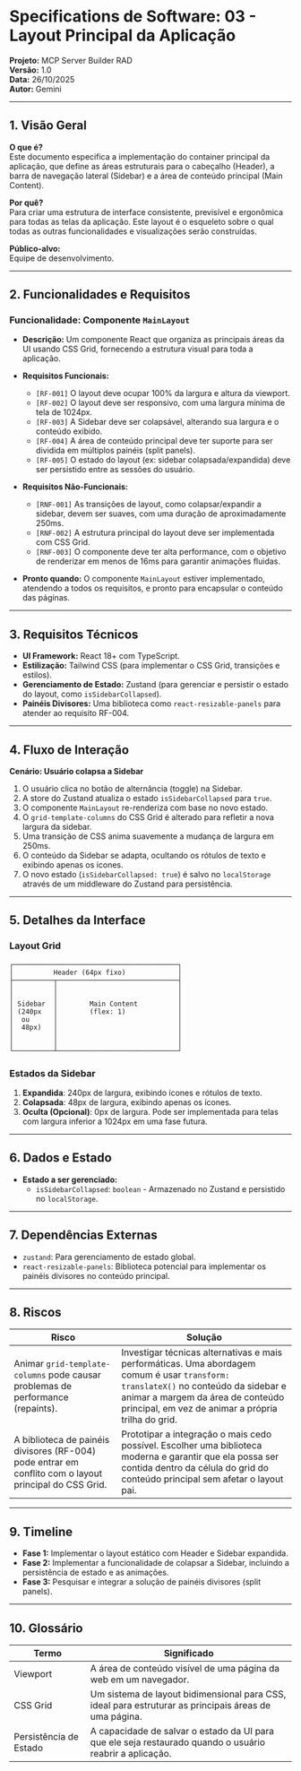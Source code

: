 # Specifications de Software: 03 - Layout Principal da Aplicação

**Projeto:** MCP Server Builder RAD  
**Versão:** 1.0  
**Data:** 26/10/2025  
**Autor:** Gemini

---

## 1. Visão Geral

**O que é?**  
Este documento especifica a implementação do container principal da aplicação, que define as áreas estruturais para o cabeçalho (Header), a barra de navegação lateral (Sidebar) e a área de conteúdo principal (Main Content).

**Por quê?**  
Para criar uma estrutura de interface consistente, previsível e ergonômica para todas as telas da aplicação. Este layout é o esqueleto sobre o qual todas as outras funcionalidades e visualizações serão construídas.

**Público-alvo:**  
Equipe de desenvolvimento.

---

## 2. Funcionalidades e Requisitos

### Funcionalidade: Componente `MainLayout`
- **Descrição:** Um componente React que organiza as principais áreas da UI usando CSS Grid, fornecendo a estrutura visual para toda a aplicação.

- **Requisitos Funcionais:**
  - `[RF-001]` O layout deve ocupar 100% da largura e altura da viewport.
  - `[RF-002]` O layout deve ser responsivo, com uma largura mínima de tela de 1024px.
  - `[RF-003]` A Sidebar deve ser colapsável, alterando sua largura e o conteúdo exibido.
  - `[RF-004]` A área de conteúdo principal deve ter suporte para ser dividida em múltiplos painéis (split panels).
  - `[RF-005]` O estado do layout (ex: sidebar colapsada/expandida) deve ser persistido entre as sessões do usuário.

- **Requisitos Não-Funcionais:**
  - `[RNF-001]` As transições de layout, como colapsar/expandir a sidebar, devem ser suaves, com uma duração de aproximadamente 250ms.
  - `[RNF-002]` A estrutura principal do layout deve ser implementada com CSS Grid.
  - `[RNF-003]` O componente deve ter alta performance, com o objetivo de renderizar em menos de 16ms para garantir animações fluidas.

- **Pronto quando:** O componente `MainLayout` estiver implementado, atendendo a todos os requisitos, e pronto para encapsular o conteúdo das páginas.

---

## 3. Requisitos Técnicos

- **UI Framework:** React 18+ com TypeScript.
- **Estilização:** Tailwind CSS (para implementar o CSS Grid, transições e estilos).
- **Gerenciamento de Estado:** Zustand (para gerenciar e persistir o estado do layout, como `isSidebarCollapsed`).
- **Painéis Divisores:** Uma biblioteca como `react-resizable-panels` para atender ao requisito RF-004.

---

## 4. Fluxo de Interação

**Cenário: Usuário colapsa a Sidebar**

1. O usuário clica no botão de alternância (toggle) na Sidebar.
2. A store do Zustand atualiza o estado `isSidebarCollapsed` para `true`.
3. O componente `MainLayout` re-renderiza com base no novo estado.
4. O `grid-template-columns` do CSS Grid é alterado para refletir a nova largura da sidebar.
5. Uma transição de CSS anima suavemente a mudança de largura em 250ms.
6. O conteúdo da Sidebar se adapta, ocultando os rótulos de texto e exibindo apenas os ícones.
7. O novo estado (`isSidebarCollapsed: true`) é salvo no `localStorage` através de um middleware do Zustand para persistência.

---

## 5. Detalhes da Interface

### Layout Grid

```
┌─────────────────────────────────────────┐
│          Header (64px fixo)             │
├──────────┬──────────────────────────────┤
│          │                              │
│          │                              │
│ Sidebar  │        Main Content          │
│ (240px   │        (flex: 1)             │
│  ou      │                              │
│  48px)   │                              │
│          │                              │
│          │                              │
└──────────┴──────────────────────────────┘
```

### Estados da Sidebar
1.  **Expandida**: 240px de largura, exibindo ícones e rótulos de texto.
2.  **Colapsada**: 48px de largura, exibindo apenas os ícones.
3.  **Oculta (Opcional)**: 0px de largura. Pode ser implementada para telas com largura inferior a 1024px em uma fase futura.

---

## 6. Dados e Estado

- **Estado a ser gerenciado:**
  - `isSidebarCollapsed`: `boolean` - Armazenado no Zustand e persistido no `localStorage`.

---

## 7. Dependências Externas

- `zustand`: Para gerenciamento de estado global.
- `react-resizable-panels`: Biblioteca potencial para implementar os painéis divisores no conteúdo principal.

---

## 8. Riscos

| Risco | Solução |
|-------|---------|
| Animar `grid-template-columns` pode causar problemas de performance (repaints). | Investigar técnicas alternativas e mais performáticas. Uma abordagem comum é usar `transform: translateX()` no conteúdo da sidebar e animar a margem da área de conteúdo principal, em vez de animar a própria trilha do grid. |
| A biblioteca de painéis divisores (RF-004) pode entrar em conflito com o layout principal do CSS Grid. | Prototipar a integração o mais cedo possível. Escolher uma biblioteca moderna e garantir que ela possa ser contida dentro da célula do grid do conteúdo principal sem afetar o layout pai. |

---

## 9. Timeline

- **Fase 1:** Implementar o layout estático com Header e Sidebar expandida.
- **Fase 2:** Implementar a funcionalidade de colapsar a Sidebar, incluindo a persistência de estado e as animações.
- **Fase 3:** Pesquisar e integrar a solução de painéis divisores (split panels).

---

## 10. Glossário

| Termo | Significado |
|-------|-------------|
| Viewport | A área de conteúdo visível de uma página da web em um navegador. |
| CSS Grid | Um sistema de layout bidimensional para CSS, ideal para estruturar as principais áreas de uma página. |
| Persistência de Estado | A capacidade de salvar o estado da UI para que ele seja restaurado quando o usuário reabrir a aplicação. |
